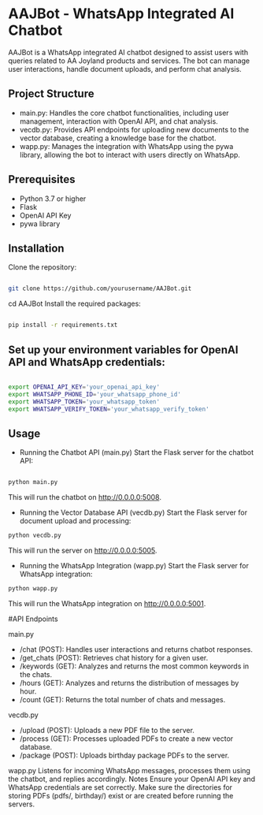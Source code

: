# AAJBot - WhatsApp Integrated AI Chatbot

AAJBot is a WhatsApp integrated AI chatbot designed to assist users with queries related to AA Joyland products and services. The bot can manage user interactions, handle document uploads, and perform chat analysis.

## Project Structure
- main.py: Handles the core chatbot functionalities, including user management, interaction with OpenAI API, and chat analysis.
- vecdb.py: Provides API endpoints for uploading new documents to the vector database, creating a knowledge base for the chatbot.
- wapp.py: Manages the integration with WhatsApp using the pywa library, allowing the bot to interact with users directly on WhatsApp.
  
## Prerequisites
- Python 3.7 or higher
- Flask
- OpenAI API Key
- pywa library

## Installation
Clone the repository:

```sh

git clone https://github.com/yourusername/AAJBot.git
```
cd AAJBot
Install the required packages:

```sh

pip install -r requirements.txt
```
## Set up your environment variables for OpenAI API and WhatsApp credentials:

```sh

export OPENAI_API_KEY='your_openai_api_key'
export WHATSAPP_PHONE_ID='your_whatsapp_phone_id'
export WHATSAPP_TOKEN='your_whatsapp_token'
export WHATSAPP_VERIFY_TOKEN='your_whatsapp_verify_token'
```
## Usage
- Running the Chatbot API (main.py)
Start the Flask server for the chatbot API:

```sh

python main.py
```
This will run the chatbot on http://0.0.0.0:5008.

- Running the Vector Database API (vecdb.py)
Start the Flask server for document upload and processing:

```sh
python vecdb.py
```
This will run the server on http://0.0.0.0:5005.

- Running the WhatsApp Integration (wapp.py)
Start the Flask server for WhatsApp integration:
```sh
python wapp.py
```
This will run the WhatsApp integration on http://0.0.0.0:5001.

#API Endpoints

main.py
- /chat (POST): Handles user interactions and returns chatbot responses.
- /get_chats (POST): Retrieves chat history for a given user.
- /keywords (GET): Analyzes and returns the most common keywords in the chats.
- /hours (GET): Analyzes and returns the distribution of messages by hour.
- /count (GET): Returns the total number of chats and messages.

vecdb.py
- /upload (POST): Uploads a new PDF file to the server.
- /process (GET): Processes uploaded PDFs to create a new vector database.
- /package (POST): Uploads birthday package PDFs to the server.

wapp.py
Listens for incoming WhatsApp messages, processes them using the chatbot, and replies accordingly.
Notes
Ensure your OpenAI API key and WhatsApp credentials are set correctly.
Make sure the directories for storing PDFs (pdfs/, birthday/) exist or are created before running the servers.
